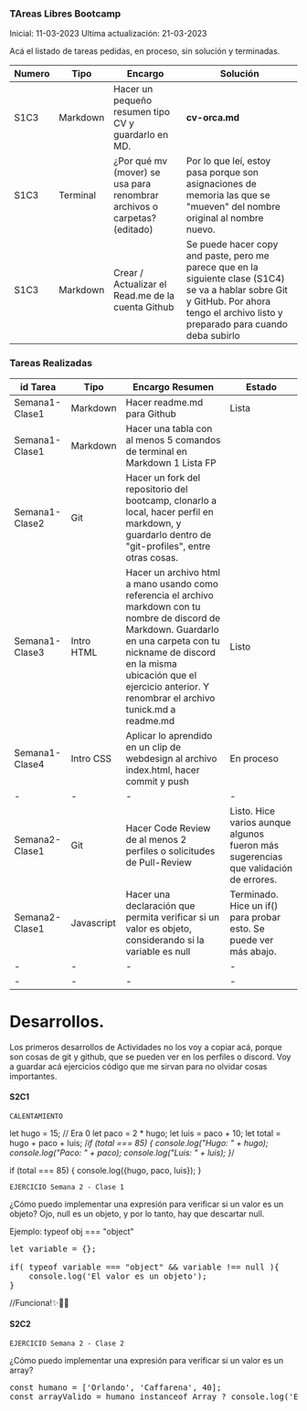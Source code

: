 ### TAreas Libres Bootcamp

Inicial: 11-03-2023
Ultima actualización: 21-03-2023

Acá el listado de tareas pedidas, en proceso, sin solución y terminadas.

| Numero | Tipo | Encargo | Solución |
|-|-|-|-|
| S1C3| Markdown | Hacer un pequeño resumen tipo CV y guardarlo en MD. | **cv-orca.md** |
| S1C3 | Terminal | ¿Por qué mv (mover) se usa para renombrar archivos o carpetas? (editado) | Por lo que leí, estoy pasa porque son asignaciones de memoria las que se "mueven" del nombre original al nombre nuevo. |
| S1C3 | Markdown | Crear / Actualizar el Read.me de la cuenta Github | Se puede hacer copy and paste, pero me parece que en la siguiente clase (S1C4) se va a hablar sobre Git y GitHub. Por ahora tengo el archivo listo y preparado para cuando deba subirlo |

### Tareas Realizadas


|id Tarea | Tipo | Encargo Resumen  | Estado |
|-|-|-|-|
| Semana1-Clase1 | Markdown | Hacer readme.md para Github | Lista|
| Semana1-Clase1 | Markdown | Hacer una tabla con al menos 5 comandos de terminal en Markdown 1 Lista FP|
| Semana1-Clase2 | Git| Hacer un fork del repositorio del bootcamp, clonarlo a local, hacer perfil en markdown, y guardarlo dentro de "git-profiles", entre otras cosas. |
| Semana1-Clase3| Intro HTML | Hacer un archivo html a mano usando como referencia el archivo markdown con tu nombre de discord de Markdown. Guardarlo en una carpeta con tu nickname de discord en la misma ubicación que el ejercicio anterior. Y renombrar el archivo tunick.md a readme.md | Listo |
|Semana1-Clase4 | Intro CSS | Aplicar lo aprendido en un clip de webdesign al archivo index.html,  hacer commit y push| En proceso |
|-|-|-|-|
|Semana2-Clase1|Git|Hacer Code Review de al menos 2 perfiles o solicitudes de Pull-Review| Listo. Hice varios aunque algunos fueron más sugerencias que validación de errores.|
|Semana2-Clase1|Javascript|Hacer una declaración que permita verificar si un valor es objeto, considerando si la variable es null|Terminado. Hice un if() para probar esto. Se puede ver más abajo.|
|-|-|-|-|
|-|-|-|-|




# Desarrollos.

Los primeros desarrollos de Actividades no los voy a copiar acá, porque son cosas de git y github, que se pueden ver en los perfiles o discord. Voy a guardar acá ejercicios código que me sirvan para no olvidar cosas importantes.

#### S2C1

`CALENTAMIENTO`

let hugo = 15; // Era 0
let paco = 2 * hugo;
let luis = paco + 10;
let total = hugo + paco + luis;
/*if (total === 85) {
    console.log("Hugo: " + hugo);
    console.log("Paco: " + paco);
    console.log("Luis: " + luis);
}*/

if (total === 85) {
    console.log({hugo, paco, luis});
}

`EJERCICIO Semana 2 - Clase 1`

¿Cómo puedo implementar una expresión para verificar si un valor es un objeto? Ojo, null es un objeto, y por lo tanto, hay que descartar null.

Ejemplo: typeof obj === "object"

<pre>
let variable = {};

if( typeof variable === "object" && variable !== null ){
    console.log('El valor es un objeto');
}
</pre>
//Funciona!✨🚀🥳

#### S2C2

`EJERCICIO Semana 2 - Clase 2`

¿Cómo puedo implementar una expresión para verificar si un valor es un array?

<pre>
const humano = ['Orlando', 'Caffarena', 40];
const arrayValido = humano instanceof Array ? console.log('Es Array') : console.log('No es array');
</pre>
